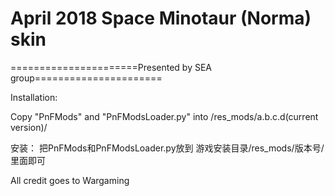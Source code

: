 ﻿# April 2018 Space Minotaur (Norma) skin

======================Presented by SEA group======================

Installation: 

Copy "PnFMods" and "PnFModsLoader.py" into /res_mods/a.b.c.d(current version)/


安装：
把PnFMods和PnFModsLoader.py放到
游戏安装目录/res_mods/版本号/ 
里面即可

All credit goes to Wargaming
